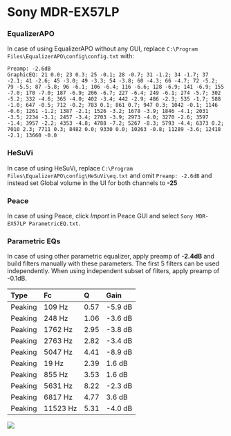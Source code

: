 # Sony MDR-EX57LP

### EqualizerAPO
In case of using EqualizerAPO without any GUI, replace `C:\Program Files\EqualizerAPO\config\config.txt`
with:
```
Preamp: -2.6dB
GraphicEQ: 21 0.0; 23 0.3; 25 -0.1; 28 -0.7; 31 -1.2; 34 -1.7; 37 -2.1; 41 -2.6; 45 -3.0; 49 -3.3; 54 -3.8; 60 -4.3; 66 -4.7; 72 -5.2; 79 -5.5; 87 -5.8; 96 -6.1; 106 -6.4; 116 -6.6; 128 -6.9; 141 -6.9; 155 -7.0; 170 -7.0; 187 -6.9; 206 -6.7; 227 -6.4; 249 -6.1; 274 -5.7; 302 -5.2; 332 -4.6; 365 -4.0; 402 -3.4; 442 -2.9; 486 -2.3; 535 -1.7; 588 -1.0; 647 -0.5; 712 -0.2; 783 0.1; 861 0.7; 947 0.3; 1042 -0.1; 1146 -0.6; 1261 -1.2; 1387 -2.1; 1526 -3.2; 1678 -3.9; 1846 -4.1; 2031 -3.5; 2234 -3.1; 2457 -3.4; 2703 -3.9; 2973 -4.0; 3270 -2.6; 3597 -1.4; 3957 -2.2; 4353 -4.8; 4788 -7.2; 5267 -8.3; 5793 -4.4; 6373 0.2; 7010 2.3; 7711 0.3; 8482 0.0; 9330 0.0; 10263 -0.8; 11289 -3.6; 12418 -2.1; 13660 -0.0
```

### HeSuVi
In case of using HeSuVi, replace `C:\Program Files\EqualizerAPO\config\HeSuVi\eq.txt` and omit `Preamp:
-2.6dB` and instead set Global volume in the UI for both channels to **-25**

### Peace
In case of using Peace, click *Import* in Peace GUI and select `Sony MDR-EX57LP ParametricEQ.txt`.

### Parametric EQs
In case of using other parametric equalizer, apply preamp of **-2.4dB** and build filters manually
with these parameters. The first 5 filters can be used independently.
When using independent subset of filters, apply preamp of -0.1dB.

| Type    | Fc       |    Q | Gain    |
|:--------|:---------|:-----|:--------|
| Peaking | 109 Hz   | 0.57 | -5.9 dB |
| Peaking | 248 Hz   | 1.06 | -3.6 dB |
| Peaking | 1762 Hz  | 2.95 | -3.8 dB |
| Peaking | 2763 Hz  | 2.82 | -3.4 dB |
| Peaking | 5047 Hz  | 4.41 | -8.9 dB |
| Peaking | 19 Hz    | 2.39 | 1.6 dB  |
| Peaking | 855 Hz   | 3.53 | 1.6 dB  |
| Peaking | 5631 Hz  | 8.22 | -2.3 dB |
| Peaking | 6817 Hz  | 4.77 | 3.6 dB  |
| Peaking | 11523 Hz | 5.31 | -4.0 dB |

![](https://raw.githubusercontent.com/jaakkopasanen/AutoEq/master/results/headphonecom/sbaf-serious/Sony%20MDR-EX57LP/Sony%20MDR-EX57LP.png)